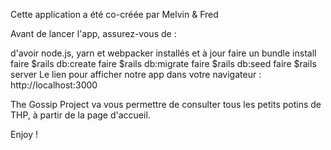 Cette application a été co-créée par Melvin & Fred

Avant de lancer l'app, assurez-vous de :

d'avoir node.js, yarn et webpacker installés et à jour
faire un bundle install
faire $rails db:create
faire $rails db:migrate
faire $rails db:seed
faire $rails server
Le lien pour afficher notre app dans votre navigateur : http://localhost:3000

The Gossip Project va vous permettre de consulter tous les petits potins de THP, à partir de la page d'accueil.

Enjoy !


